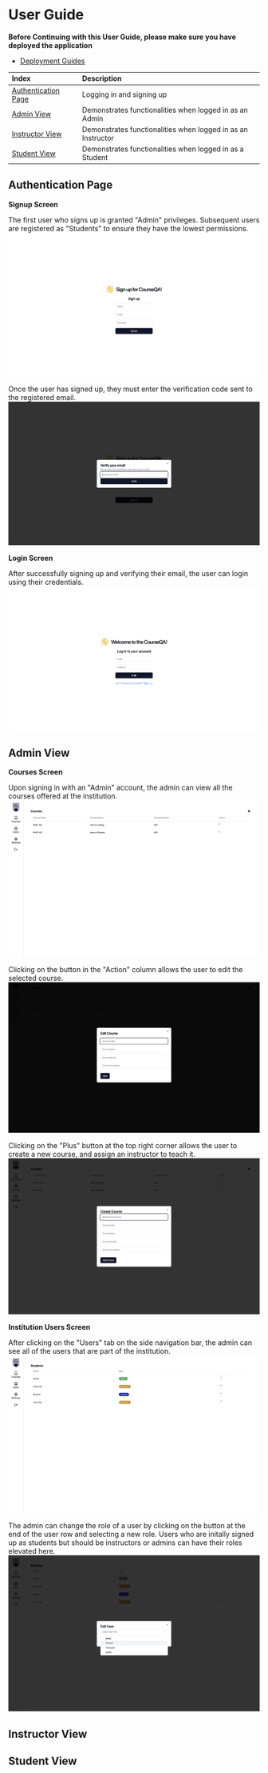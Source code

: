 # User Guide
**Before Continuing with this User Guide, please make sure you have deployed the application**
- [Deployment Guides](./DeploymentGuide.md)

| Index                                       | Description                                                               |
| :------------------------------------------ | :---------------------------------------------------------------- |
| [Authentication Page](#authentication-page) | Logging in and signing up                                                |
| [Admin View](#admin-view)                   | Demonstrates functionalities when logged in as an Admin                   |
| [Instructor View](#instructor-view)         | Demonstrates functionalities when logged in as an Instructor              |
| [Student View](#student-view)               | Demonstrates functionalities when logged in as a Student                  |


## Authentication Page
**Signup Screen**

The first user who signs up is granted "Admin" privileges. Subsequent users are registered as "Students" to ensure they have the lowest permissions.
![Sign Up Page](images/signup.png)

Once the user has signed up, they must enter the verification code sent to the registered email.
![Verification Popup](images/verify.png)

**Login Screen**


After successfully signing up and verifying their email, the user can login using their credentials.
![Verification Popup](images/login.png)

## Admin View
**Courses Screen**

Upon signing in with an "Admin" account, the admin can view all the courses offered at the institution.
![Admin Courses Page](images/admin-courses.png)

Clicking on the button in the "Action" column allows the user to edit the selected course.
![Edit Course Page](images/edit-course.png)

Clicking on the "Plus" button at the top right corner allows the user to create a new course, and assign an instructor to teach it.
![Create Course Page](images/admin-create-course.png)

**Institution Users Screen**

After clicking on the "Users" tab on the side navigation bar, the admin can see all of the users that are part of the institution.
![Institution Users Page](images/institution-users.png)

The admin can change the role of a user by clicking on the button at the end of the user row and selecting a new role. Users who are initally signed up as students but should be instructors or admins can have their roles elevated here.
![Institution Users Page](images/edit-role.png)

## Instructor View
## Student View


